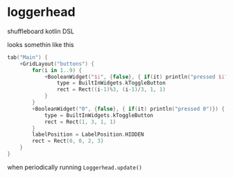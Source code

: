 # loggerhead
shuffleboard kotlin DSL

looks somethin like this

```kotlin
tab("Main") {
    +GridLayout("buttons") {
        for(i in 1..9) {
            +BooleanWidget("$i", {false}, { if(it) println("pressed $i")}) {
                type = BuiltInWidgets.kToggleButton
                rect = Rect((i-1)%3, (i-1)/3, 1, 1)
            }
        }
        +BooleanWidget("0", {false}, { if(it) println("pressed 0")}) {
            type = BuiltInWidgets.kToggleButton
            rect = Rect(1, 3, 1, 1)
        }
        labelPosition = LabelPosition.HIDDEN
        rect = Rect(0, 0, 2, 3)
    }
}
```

when periodically running `Loggerhead.update()`
